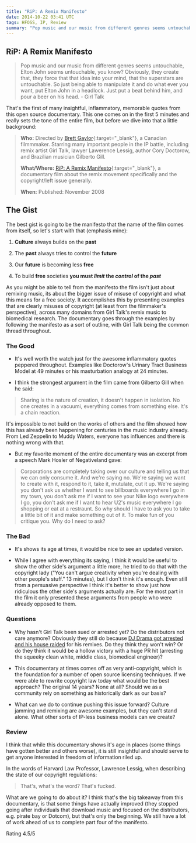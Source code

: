 ```yaml
---
title: "RiP: A Remix Manifesto"
date: 2014-10-22 03:41 UTC
tags: HFOSS, IP, Review
summary: "Pop music and our music from different genres seems untouchable, Elton John seems untouchable, you know? Obviously, they create that, they force that that idea into your mind, that the superstars are untouchable. So just being able to manipulate it and do what ever you want, put Elton John in a headlock. Just put a beat behind him, and pour a beer on his head. - Girl Talk"
---
```


## RiP: A Remix Manifesto

> Pop music and our music from different genres seems untouchable, Elton John seems untouchable, you know? Obviously, they create that, they force that that idea into your mind, that the superstars are untouchable. So just being able to manipulate it and do what ever you want, put Elton John in a headlock. Just put a beat behind him, and pour a beer on his head. - Girl Talk

That's the first of many insightful, inflammatory, memorable quotes from this open source documentary. This one comes on in the first 5 minutes and really sets the tone of the entire film, but before we dive into that a little background:

>**Who:** Directed by [Brett Gaylor](http://en.wikipedia.org/wiki/Brett_Gaylor){:target="_blank"}, a Canadian filmmmaker. Starring many important people in the IP battle, including remix artist Girl Talk, lawyer Lawerence Lessig, author Cory Doctorow, and Brazilian musician Gilberto Gill.
>
>**What/Where:** [RiP: A Remix Manifesto](http://vimeo.com/8040182){:target="_blank"}, a documentary film about the remix movement specifically and the copyright/left issue generally.
>
>**When:** Published: November 2008

## The Gist

The best gist is going to be the manifesto that the name of the film comes from itself, so let's start with that (emphasis mine):

1. **Culture** always builds on the **past**

2. The **past** always tries to control the **future**

3. Our **future** is becoming less **free**

4. To build **free** societies **you must *limit* the *control* of the *past***

As you might be able to tell from the manifesto the film isn't just about remixing music, its about the bigger issue of misuse of copyright and what this means for a free society. It accomplishes this by presenting examples that are clearly misuses of copyright (at least from the filmmaker's perspective), across many domains from Girl Talk's remix music to biomedical research. The documentary goes through the examples by following the manifesto as a sort of outline, with Girl Talk being the common thread throughout.

### The Good

* It's well worth the watch just for the awesome inflammatory quotes peppered throughout. Examples like Doctorow's Urinary Tract Business Model at 49 minutes or his masturbation analogy at 24 minutes.

* I think the strongest argument in the film came from Gilberto Gill when he said:

> Sharing is the nature of creation, it doesn't happen in isolation. No one creates in a vacuumi, everything comes from something else. It's a chain reaction.

It's impossible to not build on the works of others and the film showed how this has already been happening for centuries in the music industry already. From Led Zeppelin to Muddy Waters, everyone has influences and there is nothing wrong with that.

* But my favorite moment of the entire documentary was an excerpt from a speech Mark Hosler of Negativeland gave:

> Corporations are completely taking over our culture and telling us that we can only consume it. And we're saying no. We're saying we want to create with it, respond to it, take it, mutulate, cut it up. We're saying you don't ask us whether I want to see billboards everywhere I go in my town, you don't ask me if I want to see your Nike logo everywhere I go, you don't ask me if I want to hear U2's music everywhere I go shopping or eat at a restraunt. So why should I have to ask you to take a little bit of it and make something out of it. To make fun of you critique you. Why do I need to ask?

### The Bad

* It's shows its age at times, it would be nice to see an updated version.

* While I agree with everything its saying, I think it would be useful to show the other side's argument a little more, he tried to do that with the copyright lady ("You can't argue creativity when you're dealing with other people's stuff." 13 minutes), but I don't think it's enough. Even still from a persuasive perspective I think it's better to show just how ridiculous the other side's arguments actually are. For the most part in the film it only presented these arguments from people who were already opposed to them.

### Questions

* Why hasn't Girl Talk been sued or arrested yet? Do the distributors not care anymore? Obviously they still do because [DJ Drama got arrested and his house raided](http://www.idolator.com/229216/dj-drama-gets-raided-by-the-feds) for his remixes. Do they think they won't win? Or do they think it would be a hollow victory with a huge PR hit (arresting the squeeky clean white, middle class, biomedical engineer)?

* This documentary at times comes off as very anti-copyright, which is the foundation for a number of open source licensing techniques. If we were able to rewrite copyright law today what would be the best approach? The original 14 years? None at all? Should we as a community rely on something as historically dark as our basis?

* What can we do to continue pushing this issue forward? Culture jamming and remixing are awesome examples, but they can't stand alone. What other sorts of IP-less business models can we create?

### Review

I think that while this documentary shows it's age in places (some things have gotten better and others worse), it is still insightful and should serve to get anyone interested in freedom of information riled up.

In the words of Harvard Law Professor, Lawrence Lessig, when describing the state of our copyright regulations:

> That's, what's the word? That's fucked.

What are we going to do about it? I think that's the big takeaway from this documentary, is that some things have actually improved (they stopped going after individuals that download music and focused on the distributors, e.g. pirate bay or Dotcom), but that's only the beginning. We still have a lot of work ahead of us to complete part four of the manifesto.

Rating 4.5/5
